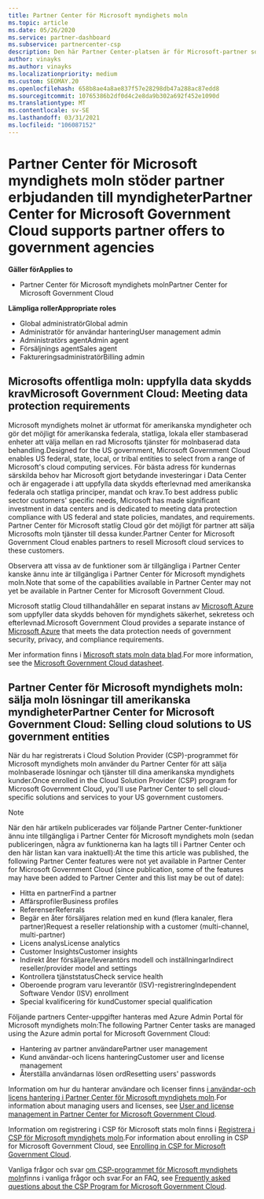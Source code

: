 ```yaml
---
title: Partner Center för Microsoft myndighets moln
ms.topic: article
ms.date: 05/26/2020
ms.service: partner-dashboard
ms.subservice: partnercenter-csp
description: Den här Partner Center-platsen är för Microsoft-partner som erbjuder Microsofts moln lösningar till kunder som arbetar med myndighets myndigheter i USA.
author: vinayks
ms.author: vinayks
ms.localizationpriority: medium
ms.custom: SEOMAY.20
ms.openlocfilehash: 658b8ae4a8ae837f57e28298db47a288ac87edd8
ms.sourcegitcommit: 10765386b2df0d4c2e8da9b302a692f452e1090d
ms.translationtype: MT
ms.contentlocale: sv-SE
ms.lasthandoff: 03/31/2021
ms.locfileid: "106087152"
---
```

# <a name="partner-center-for-microsoft-government-cloud-supports-partner-offers-to-government-agencies"></a><span data-ttu-id="992f5-103">Partner Center för Microsoft myndighets moln stöder partner erbjudanden till myndigheter</span><span class="sxs-lookup"><span data-stu-id="992f5-103">Partner Center for Microsoft Government Cloud supports partner offers to government agencies</span></span>

<span data-ttu-id="992f5-104">**Gäller för**</span><span class="sxs-lookup"><span data-stu-id="992f5-104">**Applies to**</span></span>

- <span data-ttu-id="992f5-105">Partner Center för Microsoft myndighets moln</span><span class="sxs-lookup"><span data-stu-id="992f5-105">Partner Center for Microsoft Government Cloud</span></span>

<span data-ttu-id="992f5-106">**Lämpliga roller**</span><span class="sxs-lookup"><span data-stu-id="992f5-106">**Appropriate roles**</span></span>

- <span data-ttu-id="992f5-107">Global administratör</span><span class="sxs-lookup"><span data-stu-id="992f5-107">Global admin</span></span>
- <span data-ttu-id="992f5-108">Administratör för användar hantering</span><span class="sxs-lookup"><span data-stu-id="992f5-108">User management admin</span></span>
- <span data-ttu-id="992f5-109">Administratörs agent</span><span class="sxs-lookup"><span data-stu-id="992f5-109">Admin agent</span></span>
- <span data-ttu-id="992f5-110">Försäljnings agent</span><span class="sxs-lookup"><span data-stu-id="992f5-110">Sales agent</span></span>
- <span data-ttu-id="992f5-111">Faktureringsadministratör</span><span class="sxs-lookup"><span data-stu-id="992f5-111">Billing admin</span></span>

## <a name="microsoft-government-cloud-meeting-data-protection-requirements"></a><span data-ttu-id="992f5-112">Microsofts offentliga moln: uppfylla data skydds krav</span><span class="sxs-lookup"><span data-stu-id="992f5-112">Microsoft Government Cloud: Meeting data protection requirements</span></span>

<span data-ttu-id="992f5-113">Microsoft myndighets molnet är utformat för amerikanska myndigheter och gör det möjligt för amerikanska federala, statliga, lokala eller stambaserad enheter att välja mellan en rad Microsofts tjänster för molnbaserad data behandling.</span><span class="sxs-lookup"><span data-stu-id="992f5-113">Designed for the US government, Microsoft Government Cloud enables US federal, state, local, or tribal entities to select from a range of Microsoft's cloud computing services.</span></span> <span data-ttu-id="992f5-114">För bästa adress för kundernas särskilda behov har Microsoft gjort betydande investeringar i Data Center och är engagerade i att uppfylla data skydds efterlevnad med amerikanska federala och statliga principer, mandat och krav.</span><span class="sxs-lookup"><span data-stu-id="992f5-114">To best address public sector customers' specific needs, Microsoft has made significant investment in data centers and is dedicated to meeting data protection compliance with US federal and state policies, mandates, and requirements.</span></span> <span data-ttu-id="992f5-115">Partner Center för Microsoft statlig Cloud gör det möjligt för partner att sälja Microsofts moln tjänster till dessa kunder.</span><span class="sxs-lookup"><span data-stu-id="992f5-115">Partner Center for Microsoft Government Cloud enables partners to resell Microsoft cloud services to these customers.</span></span>

<span data-ttu-id="992f5-116">Observera att vissa av de funktioner som är tillgängliga i Partner Center kanske ännu inte är tillgängliga i Partner Center för Microsoft myndighets moln.</span><span class="sxs-lookup"><span data-stu-id="992f5-116">Note that some of the capabilities available in Partner Center may not yet be available in Partner Center for Microsoft Government Cloud.</span></span>

<span data-ttu-id="992f5-117">Microsoft statlig Cloud tillhandahåller en separat instans av [Microsoft Azure](https://azure.microsoft.com/overview/clouds/government/) som uppfyller data skydds behoven för myndighets säkerhet, sekretess och efterlevnad.</span><span class="sxs-lookup"><span data-stu-id="992f5-117">Microsoft Government Cloud provides a separate instance of [Microsoft Azure](https://azure.microsoft.com/overview/clouds/government/) that meets the data protection needs of government security, privacy, and compliance requirements.</span></span> 

<span data-ttu-id="992f5-118">Mer information finns i [Microsoft stats moln data blad](https://download.microsoft.com/download/C/9/C/C9CA3002-DFC4-4ADA-841F-DF42AEC042FB/Microsoft_Azure_Government_Datasheet_EN_US.PDF).</span><span class="sxs-lookup"><span data-stu-id="992f5-118">For more information, see the [Microsoft Government Cloud datasheet](https://download.microsoft.com/download/C/9/C/C9CA3002-DFC4-4ADA-841F-DF42AEC042FB/Microsoft_Azure_Government_Datasheet_EN_US.PDF).</span></span>

## <a name="partner-center-for-microsoft-government-cloud-selling-cloud-solutions-to-us-government-entities"></a><span data-ttu-id="992f5-119">Partner Center för Microsoft myndighets moln: sälja moln lösningar till amerikanska myndigheter</span><span class="sxs-lookup"><span data-stu-id="992f5-119">Partner Center for Microsoft Government Cloud: Selling cloud solutions to US government entities</span></span>

<span data-ttu-id="992f5-120">När du har registrerats i Cloud Solution Provider (CSP)-programmet för Microsoft myndighets moln använder du Partner Center för att sälja molnbaserade lösningar och tjänster till dina amerikanska myndighets kunder.</span><span class="sxs-lookup"><span data-stu-id="992f5-120">Once enrolled in the Cloud Solution Provider (CSP) program for Microsoft Government Cloud, you'll use Partner Center to sell cloud-specific solutions and services to your US government customers.</span></span> 

> [!NOTE]  
> <span data-ttu-id="992f5-121">När den här artikeln publicerades var följande Partner Center-funktioner ännu inte tillgängliga i Partner Center för Microsoft myndighets moln (sedan publiceringen, några av funktionerna kan ha lagts till i Partner Center och den här listan kan vara inaktuell):</span><span class="sxs-lookup"><span data-stu-id="992f5-121">At the time this article was published, the following Partner Center features were not yet available in Partner Center for Microsoft Government Cloud (since publication, some of the features may have been added to Partner Center and this list may be out of date):</span></span>

- <span data-ttu-id="992f5-122">Hitta en partner</span><span class="sxs-lookup"><span data-stu-id="992f5-122">Find a partner</span></span>
- <span data-ttu-id="992f5-123">Affärsprofiler</span><span class="sxs-lookup"><span data-stu-id="992f5-123">Business profiles</span></span>
- <span data-ttu-id="992f5-124">Referenser</span><span class="sxs-lookup"><span data-stu-id="992f5-124">Referrals</span></span>
- <span data-ttu-id="992f5-125">Begär en åter försäljares relation med en kund (flera kanaler, flera partner)</span><span class="sxs-lookup"><span data-stu-id="992f5-125">Request a reseller relationship with a customer (multi-channel, multi-partner)</span></span>
- <span data-ttu-id="992f5-126">Licens analys</span><span class="sxs-lookup"><span data-stu-id="992f5-126">License analytics</span></span>
- <span data-ttu-id="992f5-127">Customer Insights</span><span class="sxs-lookup"><span data-stu-id="992f5-127">Customer insights</span></span>
- <span data-ttu-id="992f5-128">Indirekt åter försäljare/leverantörs modell och inställningar</span><span class="sxs-lookup"><span data-stu-id="992f5-128">Indirect reseller/provider model and settings</span></span>
- <span data-ttu-id="992f5-129">Kontrollera tjänststatus</span><span class="sxs-lookup"><span data-stu-id="992f5-129">Check service health</span></span>
- <span data-ttu-id="992f5-130">Oberoende program varu leverantör (ISV)-registrering</span><span class="sxs-lookup"><span data-stu-id="992f5-130">Independent Software Vendor (ISV) enrollment</span></span>
- <span data-ttu-id="992f5-131">Special kvalificering för kund</span><span class="sxs-lookup"><span data-stu-id="992f5-131">Customer special qualification</span></span>

<span data-ttu-id="992f5-132">Följande partners Center-uppgifter hanteras med Azure Admin Portal för Microsoft myndighets moln:</span><span class="sxs-lookup"><span data-stu-id="992f5-132">The following Partner Center tasks are managed using the Azure admin portal for Microsoft Government Cloud:</span></span> 

- <span data-ttu-id="992f5-133">Hantering av partner användare</span><span class="sxs-lookup"><span data-stu-id="992f5-133">Partner user management</span></span>
- <span data-ttu-id="992f5-134">Kund användar-och licens hantering</span><span class="sxs-lookup"><span data-stu-id="992f5-134">Customer user and license management</span></span>
- <span data-ttu-id="992f5-135">Återställa användarnas lösen ord</span><span class="sxs-lookup"><span data-stu-id="992f5-135">Resetting users' passwords</span></span>

<span data-ttu-id="992f5-136">Information om hur du hanterar användare och licenser finns [i användar-och licens hantering i Partner Center för Microsoft myndighets moln](user-management-in-partner-center-for-microsoft-us-govt-cloud.md).</span><span class="sxs-lookup"><span data-stu-id="992f5-136">For information about managing users and licenses, see [User and license management in Partner Center for Microsoft Government Cloud](user-management-in-partner-center-for-microsoft-us-govt-cloud.md).</span></span>

<span data-ttu-id="992f5-137">Information om registrering i CSP för Microsoft stats moln finns i [Registrera i CSP för Microsoft myndighets moln](enroll-in-csp-for-microsoft-us-govt-cloud.md).</span><span class="sxs-lookup"><span data-stu-id="992f5-137">For information about enrolling in CSP for Microsoft Government Cloud, see [Enrolling in CSP for Microsoft Government Cloud](enroll-in-csp-for-microsoft-us-govt-cloud.md).</span></span>

<span data-ttu-id="992f5-138">Vanliga frågor och svar [om CSP-programmet för Microsoft myndighets moln](faq-for-us-govt-cloud.md)finns i vanliga frågor och svar.</span><span class="sxs-lookup"><span data-stu-id="992f5-138">For an FAQ, see [Frequently asked questions about the CSP Program for Microsoft Government Cloud](faq-for-us-govt-cloud.md).</span></span>

